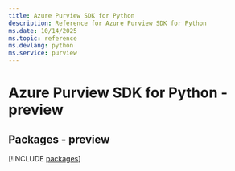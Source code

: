 ```yaml
---
title: Azure Purview SDK for Python
description: Reference for Azure Purview SDK for Python
ms.date: 10/14/2025
ms.topic: reference
ms.devlang: python
ms.service: purview
---
```

# Azure Purview SDK for Python - preview
## Packages - preview
[!INCLUDE [packages](purview-index.md)]
